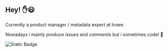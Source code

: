 ## Hey! ✋😃

Currently a product manager / metadata expert at Insee.

Nowadays i mainly produce _issues_ and _comments_ but i sometimes code! 🙂

![Static Badge](https://img.shields.io/badge/python-practioner-white?style=for-the-badge&logo=python)
